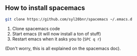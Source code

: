 ## How to install spacemacs

```sh
git clone https://github.com/syl20bnr/spacemacs ~/.emacs.d
```

1. Clone spacemacs code
2. Start emacs (it will now install a ton of stuff)
3. Restart emacs when it asks you to (`SPC q r`)

(Don't worry, this is all explained on the spacemacs doc).
